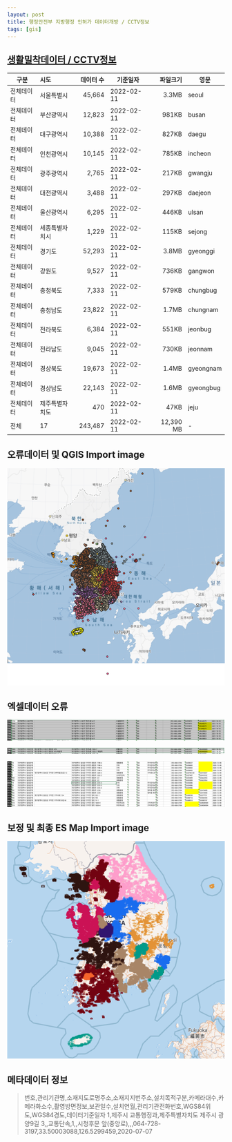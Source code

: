 ```yaml
---
layout: post
title: 행정안전부 지방행정 인허가 데이터개방 / CCTV정보
tags: [gis]
---
```


## [생활밀착데이터 / CCTV정보](https://www.localdata.go.kr/lif/lifeCtacDataView.do)

|  구분   |   시도    |  데이터 수   |    기준일자    |    파일크기    | 영문 |
|-------|:---------|----------:|------------|------------:|------|
| 전체데이터 |  서울특별시    | 45,664 | 2022-02-11 | 3.3MB | seoul |
| 전체데이터 |  부산광역시    | 12,823 | 2022-02-11 | 981KB | busan |
| 전체데이터 |  대구광역시    | 10,388 | 2022-02-11 | 827KB | daegu |
| 전체데이터 |  인천광역시    | 10,145 | 2022-02-11 | 785KB | incheon |
| 전체데이터 |  광주광역시    |  2,765 | 2022-02-11 | 217KB | gwangju |
| 전체데이터 |  대전광역시    |  3,488 | 2022-02-11 | 297KB | daejeon |
| 전체데이터 |  울산광역시    |  6,295 | 2022-02-11 | 446KB | ulsan |
| 전체데이터 | 세종특별자치시 |  1,229 | 2022-02-11 | 115KB | sejong |
| 전체데이터 |   경기도       | 52,293 | 2022-02-11 | 3.8MB | gyeonggi |
| 전체데이터 |   강원도       |  9,527 | 2022-02-11 | 736KB | gangwon |
| 전체데이터 |  충청북도      |  7,333 | 2022-02-11 | 579KB | chungbug |
| 전체데이터 |  충청남도      | 23,822 | 2022-02-11 | 1.7MB | chungnam |
| 전체데이터 |  전라북도      |  6,384 | 2022-02-11 | 551KB | jeonbug |
| 전체데이터 |  전라남도      |  9,045 | 2022-02-11 | 730KB | jeonnam |
| 전체데이터 |  경상북도      | 19,673 | 2022-02-11 | 1.4MB | gyeongnam |
| 전체데이터 |  경상남도      | 22,143 | 2022-02-11 | 1.6MB | gyeongbug |
| 전체데이터 | 제주특별자치도 |    470 | 2022-02-11 |  47KB | jeju |
| 전체       |             17 | 243,487 | 2022-02-11 | 12,390 MB | -|

## 오류데이터 및 QGIS Import image

![QGIS Import image](/img/2022-05-02-01-CCTV.png)

## 엑셀데이터 오류

![Exele Error image](/img/2022-05-02-02-CCTV.png)

![Exele Error image](/img/2022-05-02-03-CCTV.png)

![Exele Error image](/img/2022-05-02-04-CCTV.png)

## 보정 및 최종 ES Map Import image

![ES Map Import image](/img/2022-05-02-05-CCTV.png)

## 메타데이터 정보

> 번호,관리기관명,소재지도로명주소,소재지지번주소,설치목적구분,카메라대수,카메라화소수,촬영방면정보,보관일수,설치연월,관리기관전화번호,WGS84위도,WGS84경도,데이터기준일자
> 1,제주시 교통행정과,제주특별자치도 제주시 광양9길 3,,교통단속,1,,시청후문 앞(중앙로),,,064-728-3197,33.50003088,126.5299459,2020-07-07
